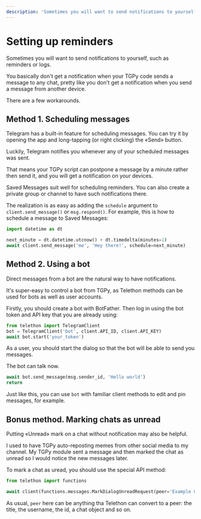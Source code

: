 ```yaml
---
description: 'Sometimes you will want to send notifications to yourself, such as reminders or logs. There are multiple approaches: scheduling messages, using a bot, or marking chats as unread.'
---
```


# Setting up reminders   

Sometimes you will want to send notifications to yourself, such as reminders or logs.   

You basically don't get a notification when your TGPy code sends a message to any chat, pretty like you don't get a notification when you send a message from another device.   

There are a few workarounds.   

## Method 1. Scheduling messages   

Telegram has a built-in feature for scheduling messages. You can try it by opening the app and long-tapping (or right clicking) the «Send» button.   

Luckily, Telegram notifies you whenever any of your scheduled messages was sent.   

That means your TGPy script can postpone a message by a minute rather then send it, and you will get a notification on your devices.   

Saved Messages suit well for scheduling reminders. You can also create a private group or channel to have such notifications there.   

The realization is as easy as adding the `schedule` argument to `client.send_message()` or `msg.respond()`. For example, this is how to schedule a message to Saved Messages:   

```python
import datetime as dt

next_minute = dt.datetime.utcnow() + dt.timedelta(minutes=1)
await client.send_message('me', 'Hey there!', schedule=next_minute)
```

## Method 2. Using a bot   

Direct messages from a bot are the natural way to have notifications.   

It's super-easy to control a bot from TGPy, as Telethon methods can be used for bots as well as user accounts.   

Firstly, you should create a bot with BotFather. Then log in using the bot token and API key that you are already using:   

```python
from telethon import TelegramClient
bot = TelegramClient('bot', client.API_ID, client.API_KEY)
await bot.start('your_token')
```

As a user, you should start the dialog so that the bot will be able to send you messages.   

The bot can talk now.   

```python
await bot.send_message(msg.sender_id, 'Hello world')
return
```

Just like this, you can use `bot` with familiar client methods to edit and pin messages, for example.   

## Bonus method. Marking chats as unread   

Putting «Unread» mark on a chat without notification may also be helpful.   

I used to have TGPy auto-reposting memes from other social media to my channel. My TGPy module sent a message and then marked the chat as unread so I would notice the new messages later.   

To mark a chat as uread, you should use the special API method:   

```python
from telethon import functions

await client(functions.messages.MarkDialogUnreadRequest(peer='Example Chat', unread=True))
```

As usual, `peer` here can be anything tha Telethon can convert to a peer: the title, the username, the id, a chat object and so on.   
